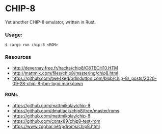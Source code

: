 # CHIP-8

Yet another CHIP-8 emulator, written in Rust.


### Usage:

```
$ cargo run chip-8 <ROM>
```

### Resources

- http://devernay.free.fr/hacks/chip8/C8TECH10.HTM
- http://mattmik.com/files/chip8/mastering/chip8.html
- https://github.com/twe4ked/odindutton.com/blob/chip-8/_posts/2020-09-28-chip-8-ibm-logo.markdown

#### ROMs

- https://github.com/mattmikolay/chip-8
- https://github.com/dmatlack/chip8/tree/master/roms
- https://github.com/mattmikolay/chip-8
- https://github.com/corax89/chip8-test-rom
- https://www.zophar.net/pdroms/chip8.html

